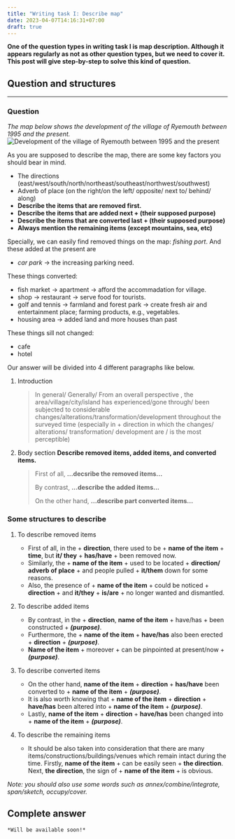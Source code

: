 ```yaml
---
title: "Writing task I: Describe map"
date: 2023-04-07T14:16:31+07:00
draft: true
---
```


**One of the question types in writing task I is map description. Although it appears regularly as not as other question types, but we need to cover it. This post will give step-by-step to solve this kind of question.**

## Question and structures
---
### Question
*The map below shows the development of the village of Ryemouth between 1995 and the present.*
![Development of the village of Ryemouth between 1995 and the present](/media/image/ielts/writing_task_i/describe_process-development_village.png)

As you are supposed to describe the map, there are some key factors you should bear in mind.

- The directions (east/west/south/north/northeast/southeast/northwest/southwest)
- Adverb of place (on the right/on the left/ opposite/ next to/ behind/ along)
- **Describe the items that are removed first.**
- **Describe the items that are added next + (their supposed purpose)**
- **Describe the items that are converted last + (their supposed purpose)**
- **Always mention the remaining items (except mountains, sea, etc)**

Specially, we can easily find removed things on the map: *fishing port*. And these added at the present are
-  *car park* $\rightarrow$ the increasing parking need. 
  
These things converted:
- fish market $\rightarrow$ apartment $\rightarrow$ afford the accommadation for village.
- shop $\rightarrow$ restaurant $\rightarrow$ serve food for tourists.
- golf and tennis $\rightarrow$ farmland and forest park $\rightarrow$ create fresh air and entertainment place; farming products, e.g., vegetables.
- housing area $\rightarrow$ added land and more houses than past

These things sill not changed:
- cafe
- hotel
  
Our answer will be divided into 4 different paragraphs like below.
1. Introduction
    > In general/ Generally/ From an overall perspective , the area/village/city/island has experienced/gone through/ been subjected to considerable changes/alterations/transformation/development throughout the surveyed time (especially in + direction in which the changes/ alterations/ transformation/ development are / is the most perceptible)

2. Body section
    **Describe removed items, added items, and converted items.**

    > First of all, **...decsribe the removed items...**
    >
    > By contrast, **...describe the added items...**
    >
    > On the other hand, **...describe part converted items...**

### Some structures to describe
1. To describe removed items
   
   - First of all, in the + **direction**, there used to be + **name of the item** + **time**, but **it/ they** + **has/have** + been removed now.
   - Similarly, the + **name of the item** + used to be located + **direction/ adverb of place** + and people pulled + **it/them** down for some reasons. 
   - Also, the presence of + **name of the item** + could be noticed + **direction** + and **it/they** + **is/are** + no longer wanted and dismantled.

2. To describe added items
   
   - By contrast, in the + **direction**, **name of the item** + have/has + been constructed + ***(purpose)***.
   - Furthermore, the + **name of the item** + **have/has** also been erected + **direction** + ***(purpose)***.
   - **Name of the item** + moreover + can be pinpointed at present/now + ***(purpose)***.

3. To describe converted items
   
   - On the other hand, **name of the item** + **direction** + **has/have** been converted to + **name of the item** + ***(purpose)***.
   - It is also worth knowing that + **name of the item** + **direction** + **have/has** been altered into + **name of the item** + ***(purpose)***.
   - Lastly, **name of the item** + **direction** + **have/has** been changed into + **name of the item** + ***(purpose)***.

4. To describe the remaining items
   
   - It should be also taken into consideration that there are many items/constructions/buildings/venues which remain intact during the time. Firstly, **name of the item** + can be easily seen + **the direction**. Next, **the direction**, the sign of + **name of the item** + is obvious.


*Note: you should also use some words such as annex/combine/integrate, span/sketch, occupy/cover.*


## Complete answer
    *Will be available soon!*